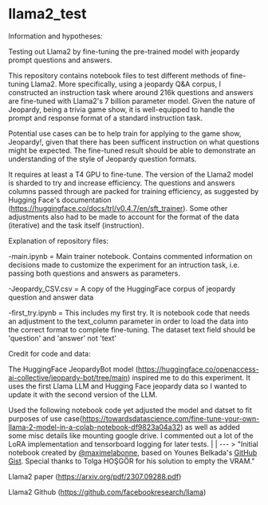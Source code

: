 # llama2_test

Information and hypotheses:

Testing out Llama2 by fine-tuning the pre-trained model with jeopardy prompt questions and answers.

This repository contains notebook files to test different methods of fine-tuning Llama2. More specifically, using a jeopardy Q&A corpus, I constructed an instruction task where around 216k questions and answers are fine-tuned with Llama2's 7 billion parameter model. Given the nature of Jeopardy, being a trivia game show, it is well-equipped to handle the prompt and response format of a standard instruction task. 


Potential use cases can be to help train for applying to the game show, Jeopardy!, given that there has been sufficent instruction on what questions might be expected. The fine-tuned result should be able to demonstrate an understanding of the style of Jeopardy question formats.

It requires at least a T4 GPU to fine-tune. The version of the Llama2 model is sharded to try and increase efficiency. The questions and answers columns passed through are packed for training efficiency, as suggested by Hugging Face's documentation (https://huggingface.co/docs/trl/v0.4.7/en/sft_trainer). Some other adjustments also had to be made to account for the format of the data (iterative) and the task itself (instruction). 


Explanation of repository files:

-main.ipynb = Main trainer notebook. Contains commented information on decisions made to customize the experiment for an intruction task, i.e. passing both questions and answers as parameters.


-Jeopardy_CSV.csv = A copy of the HuggingFace corpus of jeopardy question and answer data


-first_try.ipynb = This includes my first try. It is notebook code that needs an adjustment to the text_column parameter in order to load the data into the correct format to complete fine-tuning. The dataset text field should be 'question' and 'answer' not 'text'



Credit for code and data:

The HuggingFace JeopardyBot model (https://huggingface.co/openaccess-ai-collective/jeopardy-bot/tree/main) inspired me to do this experiment. It uses the first Llama LLM and Hugging Face jeopardy data so I wanted to update it with the second version of the LLM.


Used the following notebook code yet adjusted the model and datset to fit purposes of use case(https://towardsdatascience.com/fine-tune-your-own-llama-2-model-in-a-colab-notebook-df9823a04a32) as well as added some misc details like mounting google drive. I commented out a lot of the LoRA implementation and tensorboard logging for later tests.
    |
    |
    --- > "Initial notebook created by [@maximelabonne](https://twitter.com/maximelabonne), based on Younes Belkada's [GitHub Gist](https://gist.github.com/younesbelkada/9f7f75c94bdc1981c8ca5cc937d4a4da). Special thanks to Tolga HOŞGÖR for his solution to empty the VRAM."

Llama2 paper (https://arxiv.org/pdf/2307.09288.pdf)

Llama2 Github (https://github.com/facebookresearch/llama)


